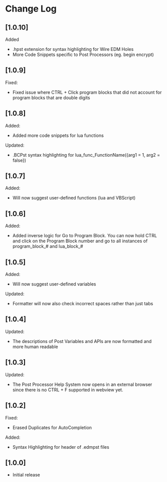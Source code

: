 # Change Log

## [1.0.10]

Added

* .hpst extension for syntax highlighting for Wire EDM Holes
* More Code Snippets specific to Post Processors (eg. begin encrypt)

## [1.0.9]

Fixed:

* Fixed issue where CTRL + Click program blocks that did not account for program blocks that are double digits

## [1.0.8]

Added:

* Added more code snippets for lua functions

Updated:

* .BCPst syntax highlighting for lua_func_FunctionName({arg1 = 1, arg2 = false}) 

## [1.0.7]

Added:

* Will now suggest user-defined functions (lua and VBScript)

## [1.0.6]

Added:

* Added inverse logic for Go to Program Block. You can now hold CTRL and click on the Program Block number and go to all instances of program_block_# and lua_block_#

## [1.0.5]

Added:

* Will now suggest user-defined variables

Updated:

* Formatter will now also check incorrect spaces rather than just tabs 

## [1.0.4]

Updated:

* The descriptions of Post Variables and APIs are now formatted and more human readable

## [1.0.3]

Updated:

* The Post Processor Help System now opens in an external browser since there is no CTRL + F supported in webview yet.

## [1.0.2]

Fixed:

* Erased Duplicates for AutoCompletion

Added:

* Syntax Highlighting for header of .edmpst files

## [1.0.0]

- Initial release
